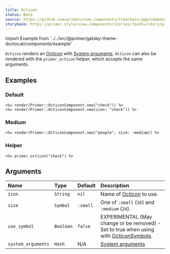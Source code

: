 ```yaml
---
title: Octicon
status: Beta
source: https://github.com/primer/view_components/tree/main/app/components/primer/octicon_component.rb
storybook: https://primer.style/view-components/stories/?path=/story/primer-octicon-component
---
```


import Example from '../../src/@primer/gatsby-theme-doctocat/components/example'

<!-- Warning: AUTO-GENERATED file, do not edit. Add code comments to your Ruby instead <3 -->

`Octicon` renders an [Octicon](https://primer.style/octicons/) with [System arguments](/system-arguments).
`Octicon` can also be rendered with the `primer_octicon` helper, which accepts the same arguments.

## Examples

### Default

<Example src="<svg aria-hidden='true' viewBox='0 0 16 16' version='1.1' height='16' width='16' class='octicon octicon-check'>    <path fill-rule='evenodd' d='M13.78 4.22a.75.75 0 010 1.06l-7.25 7.25a.75.75 0 01-1.06 0L2.22 9.28a.75.75 0 011.06-1.06L6 10.94l6.72-6.72a.75.75 0 011.06 0z'></path></svg><svg aria-hidden='true' viewBox='0 0 16 16' version='1.1' height='16' width='16' class='octicon octicon-check'>    <path fill-rule='evenodd' d='M13.78 4.22a.75.75 0 010 1.06l-7.25 7.25a.75.75 0 01-1.06 0L2.22 9.28a.75.75 0 011.06-1.06L6 10.94l6.72-6.72a.75.75 0 011.06 0z'></path></svg>" />

```erb
<%= render(Primer::OcticonComponent.new("check")) %>
<%= render(Primer::OcticonComponent.new(icon: "check")) %>
```

### Medium

<Example src="<svg aria-hidden='true' viewBox='0 0 24 24' version='1.1' height='32' width='32' class='octicon octicon-people'>    <path fill-rule='evenodd' d='M3.5 8a5.5 5.5 0 118.596 4.547 9.005 9.005 0 015.9 8.18.75.75 0 01-1.5.045 7.5 7.5 0 00-14.993 0 .75.75 0 01-1.499-.044 9.005 9.005 0 015.9-8.181A5.494 5.494 0 013.5 8zM9 4a4 4 0 100 8 4 4 0 000-8z'></path><path d='M17.29 8c-.148 0-.292.01-.434.03a.75.75 0 11-.212-1.484 4.53 4.53 0 013.38 8.097 6.69 6.69 0 013.956 6.107.75.75 0 01-1.5 0 5.193 5.193 0 00-3.696-4.972l-.534-.16v-1.676l.41-.209A3.03 3.03 0 0017.29 8z'></path></svg>" />

```erb
<%= render(Primer::OcticonComponent.new("people", size: :medium)) %>
```

### Helper

<Example src="<svg aria-hidden='true' viewBox='0 0 16 16' version='1.1' height='16' width='16' class='octicon octicon-check'>    <path fill-rule='evenodd' d='M13.78 4.22a.75.75 0 010 1.06l-7.25 7.25a.75.75 0 01-1.06 0L2.22 9.28a.75.75 0 011.06-1.06L6 10.94l6.72-6.72a.75.75 0 011.06 0z'></path></svg>" />

```erb
<%= primer_octicon("check") %>
```

## Arguments

| Name | Type | Default | Description |
| :- | :- | :- | :- |
| `icon` | `String` | `nil` | Name of [Octicon](https://primer.style/octicons/) to use. |
| `size` | `Symbol` | `:small` | One of `:small` (`16`) and `:medium` (`24`). |
| `use_symbol` | `Boolean` | `false` | EXPERIMENTAL (May change or be removed) - Set to true when using with [OcticonSymbols](/components/octiconsymbols). |
| `system_arguments` | `Hash` | N/A | [System arguments](/system-arguments) |
